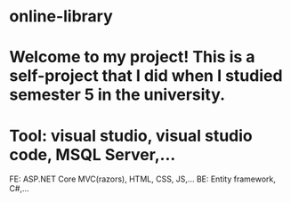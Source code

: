 # online-library
Welcome to my project! This is a self-project that I did when I studied semester 5 in the university.
=============================================================================================================================================================
Tool: visual studio, visual studio code, MSQL Server,...
=============================================================================================================================================================
FE: ASP.NET Core MVC(razors), HTML, CSS, JS,... BE: Entity framework, C#,...
